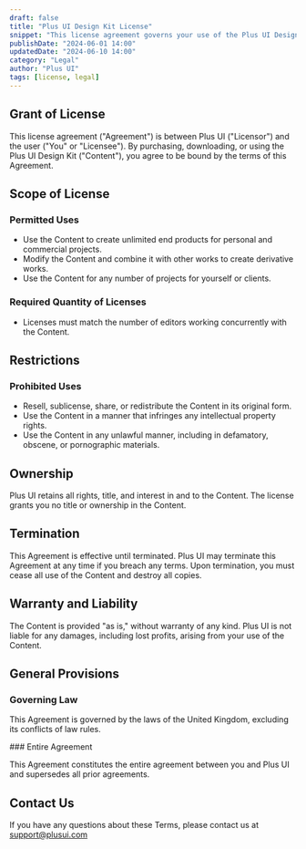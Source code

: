 ```yaml
---
draft: false
title: "Plus UI Design Kit License"
snippet: "This license agreement governs your use of the Plus UI Design Kit. By purchasing, downloading, or using the Content, you agree to be bound by the terms of this Agreement."
publishDate: "2024-06-01 14:00"
updatedDate: "2024-06-10 14:00"
category: "Legal"
author: "Plus UI"
tags: [license, legal]
---
```


## Grant of License

This license agreement ("Agreement") is between Plus UI ("Licensor") and the user ("You" or "Licensee"). By purchasing, downloading, or using the Plus UI Design Kit ("Content"), you agree to be bound by the terms of this Agreement.

## Scope of License

### Permitted Uses

- Use the Content to create unlimited end products for personal and commercial projects.
- Modify the Content and combine it with other works to create derivative works.
- Use the Content for any number of projects for yourself or clients.

### Required Quantity of Licenses

- Licenses must match the number of editors working concurrently with the Content.

## Restrictions

### Prohibited Uses

- Resell, sublicense, share, or redistribute the Content in its original form.
- Use the Content in a manner that infringes any intellectual property rights.
- Use the Content in any unlawful manner, including in defamatory, obscene, or pornographic materials.

## Ownership

Plus UI retains all rights, title, and interest in and to the Content. The license grants you no title or ownership in the Content.

## Termination

This Agreement is effective until terminated. Plus UI may terminate this Agreement at any time if you breach any terms. Upon termination, you must cease all use of the Content and destroy all copies.

## Warranty and Liability

The Content is provided "as is," without warranty of any kind. Plus UI is not liable for any damages, including lost profits, arising from your use of the Content.

## General Provisions

### Governing Law

This Agreement is governed by the laws of the United Kingdom, excluding its conflicts of law rules.

### Entire Agreement

This Agreement constitutes the entire agreement between you and Plus UI and supersedes all prior agreements.

## Contact Us

If you have any questions about these Terms, please contact us at [support@plusui.com](mailto:support@plusui.com)
